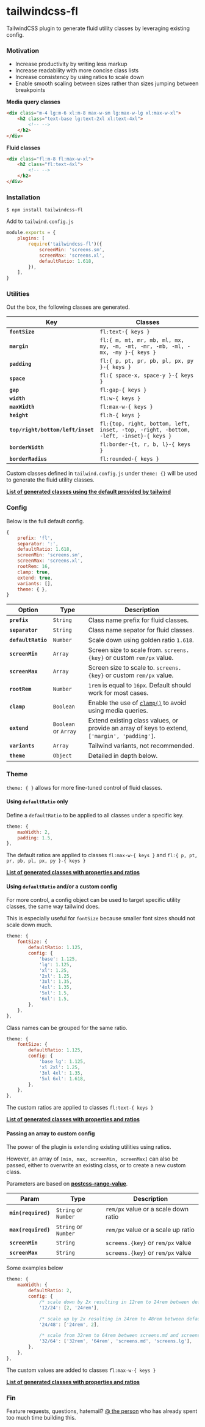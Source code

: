 # tailwindcss-fl

TailwindCSS plugin to generate fluid utility classes by leveraging existing config.

### Motivation

* Increase productivity by writing less markup
* Increase readability with more concise class lists
* Increase consistency by using ratios to scale down
* Enable smooth scaling between sizes rather than sizes jumping between breakpoints

**Media query classes**
```html
<div class="m-4 lg:m-6 xl:m-8 max-w-sm lg:max-w-lg xl:max-w-xl">
    <h2 class="text-base lg:text-2xl xl:text-4xl">
        <!-- -->
    </h2>
</div>
```

**Fluid classes**
```html
<div class="fl:m-8 fl:max-w-xl">
    <h2 class="fl:text-4xl">
        <!-- -->
    </h2>
</div>
```

### Installation

```shell
$ npm install tailwindcss-fl
```

Add to `tailwind.config.js`

```js
module.exports = {
    plugins: [
        require('tailwindcss-fl')({
            screenMin: 'screens.sm',
            screenMax: 'screens.xl',
            defaultRatio: 1.618,
        }),
    ],
}
```

### Utilities

Out the box, the following classes are generated.

Key | Classes
--- | -------
**`fontSize`** | `fl:text-{ keys }`
**`margin`** | `fl:{ m, mt, mr, mb, ml, mx, my, -m, -mt, -mr, -mb, -ml, -mx, -my }-{ keys }`
**`padding`** | `fl:{ p, pt, pr, pb, pl, px, py }-{ keys }`
**`space`** | `fl:{ space-x, space-y }-{ keys }`
**`gap`** | `fl:gap-{ keys }`
**`width`** | `fl:w-{ keys }`
**`maxWidth`** | `fl:max-w-{ keys }`
**`height`** | `fl:h-{ keys }`
**`top/right/bottom/left/inset`** | `fl:{top, right, bottom, left, inset, -top, -right, -bottom, -left, -inset}-{ keys }`
**`borderWidth`** | `fl:border-{t, r, b, l}-{ keys }`
**`borderRadius`** | `fl:rounded-{ keys }`

Custom classes defined in `tailwind.config.js` under `theme: {}` will be used to generate the fluid utility classes.

**[List of generated classes using the default provided by tailwind](.github/DEFAULT.md)**

### Config

Below is the full default config.

```js
{
    prefix: 'fl',
    separator: ':',
    defaultRatio: 1.618,
    screenMin: 'screens.sm',
    screenMax: 'screens.xl',
    rootRem: 16,
    clamp: true,
    extend: true,
    variants: [],
    theme: { },
}
```

Option | Type | Description
------ | ---- | -----------
**`prefix`** | `String` | Class name prefix for fluid classes.
**`separator`** | `String` | Class name sepator for fluid classes.
**`defaultRatio`** | `Number` | Scale down using golden ratio `1.618`.
**`screenMin`** | `Array` | Screen size to scale from. `screens.{key}` or custom `rem/px` value.
**`screenMax`** | `Array` | Screen size to scale to. `screens.{key}` or custom `rem/px` value.
**`rootRem`** | `Number` | `1rem` is equal to `16px`. Default should work for most cases.
**`clamp`** | `Boolean` | Enable the use of [`clamp()`](https://caniuse.com/css-math-functions) to avoid using media queries.
**`extend`** | `Boolean` or `Array` | Extend existing class values, or provide an array of keys to extend, `['margin', 'padding']`.
**`variants`** | `Array` | Tailwind variants, not recommended.
**`theme`** | `Object` | Detailed in depth below.

### Theme

`theme: { }` allows for more fine-tuned control of fluid classes.

#### Using `defaultRatio` only

Define a `defaultRatio` to be applied to all classes under a specific key.

```js
theme: {
    maxWidth: 2,
    padding: 1.5,
},
```

The default ratios are applied to classes `fl:max-w-{ keys }` and `fl:{ p, pt, pr, pb, pl, px, py }-{ keys }`

**[List of generated classes with properties and ratios](.github/RATIO.md)**

#### Using `defaultRatio` and/or a custom config

For more control, a config object can be used to target specific utility classes, the same way tailwind does. 

This is especially useful for `fontSize` because smaller font sizes should not scale down much.

```js
theme: {
    fontSize: {
        defaultRatio: 1.125,
        config: {
            'base': 1.125,
            'lg': 1.125,
            'xl': 1.25,
            '2xl': 1.25,
            '3xl': 1.35,
            '4xl': 1.35,
            '5xl': 1.5,
            '6xl': 1.5,
        },
    },
},
```

Class names can be grouped for the same ratio. 

```js
theme: {
    fontSize: {
        defaultRatio: 1.125,
        config: {
            'base lg': 1.125,
            'xl 2xl': 1.25,
            '3xl 4xl': 1.35,
            '5xl 6xl': 1.618,
        },
    },
},
```

The custom ratios are applied to classes `fl:text-{ keys }`

**[List of generated classes with properties and ratios](.github/CONFIG.md)**

#### Passing an array to custom config

The power of the plugin is extending existing utilities using ratios.

However, an array of `[min, max, screenMin, screenMax]` can also be passed, either to overwrite an existing class, or to create a new custom class.

Parameters are based on **[postcss-range-value](https://github.com/soberwp/postcss-range-value)**.

Param | Type | Description
----- | ---- | -----------
**`min(required)`** | `String` or `Number` | `rem/px` value or a scale down ratio
**`max(required)`** | `String` or `Number` | `rem/px` value or a scale up ratio
**`screenMin`** | `String` | `screens.{key}` or `rem/px` value
**`screenMax`** | `String` | `screens.{key}` or `rem/px` value

Some examples below

```js
theme: {
    maxWidth: {
        defaultRatio: 2,
        config: {
            /* scale down by 2x resulting in 12rem to 24rem between default screen sizes */
            '12/24': [2, '24rem'],

            /* scale up by 2x resulting in 24rem to 48rem between default screen sizes */
            '24/48': ['24rem', 2],

            /* scale from 32rem to 64rem between screens.md and screens.lg */
            '32/64': ['32rem', '64rem', 'screens.md', 'screens.lg'],
        },
    },
},
```
The custom values are added to classes `fl:max-w-{ keys }`

**[List of generated classes with properties and ratios](.github/CONFIGARRAY.md)**

### Fin

Feature requests, questions, hatemail? [@ the person](https://twitter.com/withjacoby) who has already spent too much time building this.
